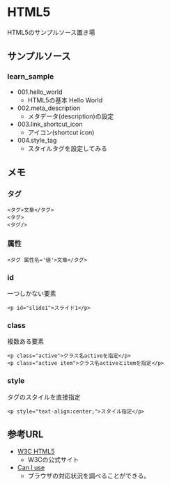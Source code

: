 # HTML5

HTML5のサンプルソース置き場  

## サンプルソース

### learn_sample

* 001.hello_world
    + HTML5の基本 Hello World
* 002.meta_description
    + メタデータ(description)の設定
* 003.link_shortcut_icon
    + アイコン(shortcut icon)
* 004.style_tag
    + スタイルタグを設定してみる

## メモ

### タグ

```
<タグ>文章</タグ>
<タグ>
<タグ/>
```

### 属性

```
<タグ 属性名='値'>文章</タグ>
```

### id

一つしかない要素

```HTML5
<p id="slide1">スライド1</p>
```

### class

複数ある要素

```HTML5
<p class="active">クラス名activeを指定</p>
<p class="active item">クラス名activeとitemを指定</p>
```

### style

タグのスタイルを直接指定

```HTML5
<p style="text-align:center;">スタイル指定</p>
```

## 参考URL

* [W3C HTML5](https://www.w3.org/TR/html5/)
    + W3Cの公式サイト
* [Can I use](http://caniuse.com/)
    + ブラウザの対応状況を調べることができる。
